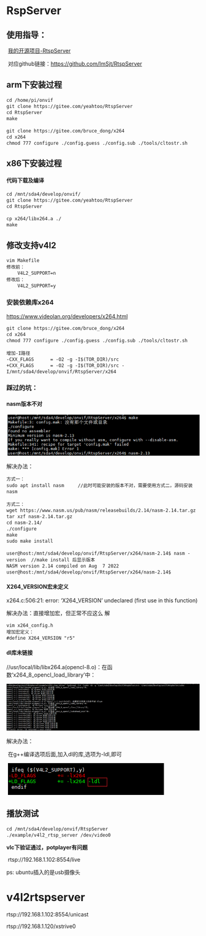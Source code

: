 # RspServer

## 使用指导：

​	[我的开源项目-RtspServer](https://dandelioncloud.cn/article/details/1456770820562571266)

​	对应github链接：https://github.com/ImSjt/RtspServer

## arm下安装过程

```
cd /home/pi/onvif
git clone https://gitee.com/yeahtoo/RtspServer
cd RtspServer
make

git clone https://gitee.com/bruce_dong/x264
cd x264
chmod 777 configure ./config.guess ./config.sub ./tools/cltostr.sh 

```



## x86下安装过程

#### 代码下载及编译

```
cd /mnt/sda4/develop/onvif/
git clone https://gitee.com/yeahtoo/RtspServer
cd RtspServer

cp x264/libx264.a ./
make

```

## 修改支持v4l2

```shell
vim Makefile
修改前：
	V4L2_SUPPORT=n
修改后：
	V4L2_SUPPORT=y
```

### 安装依赖库x264

https://www.videolan.org/developers/x264.html

```
git clone https://gitee.com/bruce_dong/x264
cd x264
chmod 777 configure ./config.guess ./config.sub ./tools/cltostr.sh 

增加-I路径 
-CXX_FLAGS      = -O2 -g -I$(TOR_DIR)/src
+CXX_FLAGS      = -O2 -g -I$(TOR_DIR)/src -I/mnt/sda4/develop/onvif/RtspServer/x264
```



### 踩过的坑：

#### nasm版本不对

![image-20220807165552407](rtsp.assets/image-20220807165552407.png)

解决办法：

```
方式一：
sudo apt install nasm     //此时可能安装的版本不对，需要使用方式二，源码安装nasm

方式二：
wget https://www.nasm.us/pub/nasm/releasebuilds/2.14/nasm-2.14.tar.gz
tar xzf nasm-2.14.tar.gz
cd nasm-2.14/
./configure
make
sudo make install

user@host:/mnt/sda4/develop/onvif/RtspServer/x264/nasm-2.14$ nasm -version  //make install 后显示版本
NASM version 2.14 compiled on Aug  7 2022
user@host:/mnt/sda4/develop/onvif/RtspServer/x264/nasm-2.14$
```

#### X264_VERSION宏未定义

x264.c:506:21: error: ‘X264_VERSION’ undeclared (first use in this function)

解决办法：直接增加宏，但正常不应这么 解

```
vim x264_config.h
增加宏定义：
#define X264_VERSION "r5"
```

#### dl库未链接

//usr/local/lib/libx264.a(opencl-8.o)：在函数‘x264_8_opencl_load_library’中：

![image-20220807211240255](rtsp.assets/image-20220807211240255.png)

解决办法：

​	在g++编译选项后面,加入dl的库,选项为-ldl,即可

​	![image-20220807211430275](rtsp.assets/image-20220807211430275.png)

## 播放测试

```shell
cd /mnt/sda4/develop/onvif/RtspServer
./example/v4l2_rtsp_server /dev/video0
```

**vlc下验证通过，potplayer有问题**

​		rtsp://192.168.1.102:8554/live

ps:	ubuntu插入的是usb摄像头

# v4l2rtspserver



rtsp://192.168.1.102:8554/unicast





rtsp://192.168.1.120/xstrive0